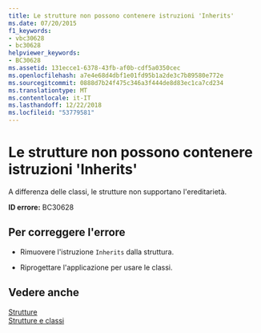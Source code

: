 ```yaml
---
title: Le strutture non possono contenere istruzioni 'Inherits'
ms.date: 07/20/2015
f1_keywords:
- vbc30628
- bc30628
helpviewer_keywords:
- BC30628
ms.assetid: 131ecce1-6378-43fb-af0b-cdf5a0350cec
ms.openlocfilehash: a7e4e68d4dbf1e01fd95b1a2de3c7b89580e772e
ms.sourcegitcommit: 0888d7b24f475c346a3f444de8d83ec1ca7cd234
ms.translationtype: MT
ms.contentlocale: it-IT
ms.lasthandoff: 12/22/2018
ms.locfileid: "53779581"
---
```

# <a name="structures-cannot-have-inherits-statements"></a>Le strutture non possono contenere istruzioni 'Inherits'
A differenza delle classi, le strutture non supportano l'ereditarietà.  
  
 **ID errore:** BC30628  
  
## <a name="to-correct-this-error"></a>Per correggere l'errore  
  
-   Rimuovere l'istruzione `Inherits` dalla struttura.  
  
-   Riprogettare l'applicazione per usare le classi.  
  
## <a name="see-also"></a>Vedere anche  
 [Strutture](../../visual-basic/programming-guide/language-features/data-types/structures.md)  
 [Strutture e classi](../../visual-basic/programming-guide/language-features/data-types/structures-and-classes.md)
